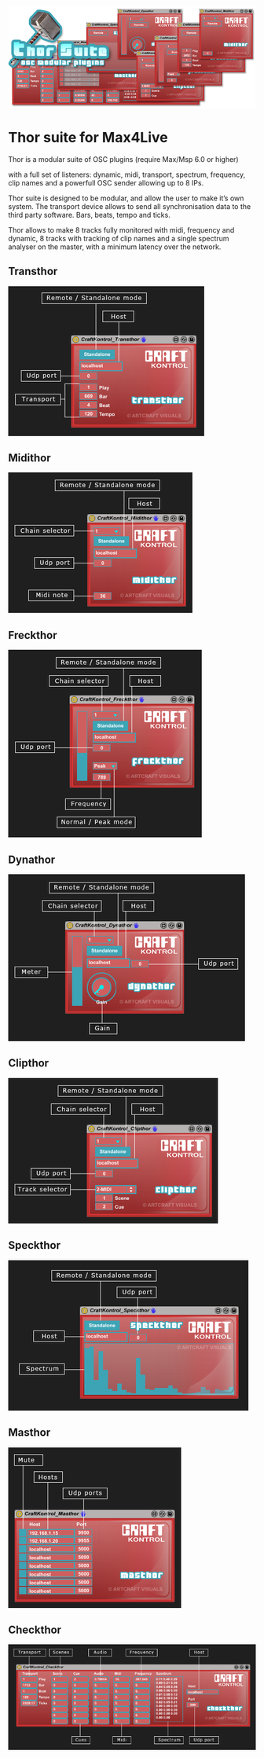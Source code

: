 ![Thor suite image](https://github.com/CraftKontrol/Thor-Suite-for-Max4Live/blob/main/Images/ThorSuite.png?raw=true)
# Thor suite for Max4Live
Thor is a modular suite of OSC plugins
(require Max/Msp 6.0 or higher)

with a full set of listeners: dynamic, midi, transport,
spectrum, frequency, clip names
and a powerfull OSC sender allowing up to 8 IPs.

Thor suite is designed to be modular, and allow the user to make it’s own system. The transport device allows to send all synchronisation data to the third party software. Bars, beats, tempo and ticks.

Thor allows to make 8 tracks fully monitored with midi, frequency and dynamic, 8 tracks with tracking of clip names and a single spectrum analyser on the master, with a minimum latency over the network.


    

## Transthor
![Transthor image](https://github.com/CraftKontrol/Thor-Suite-for-Max4Live/blob/main/Images/Transthor_Usage.png?raw=true)

## Midithor
![Transthor image](https://github.com/CraftKontrol/Thor-Suite-for-Max4Live/blob/main/Images/Midithor_Usage.png?raw=true)

## Freckthor
![Transthor image](https://github.com/CraftKontrol/Thor-Suite-for-Max4Live/blob/main/Images/Freckthor_Usage.png?raw=true)

## Dynathor
![Transthor image](https://github.com/CraftKontrol/Thor-Suite-for-Max4Live/blob/main/Images/Dynathor_Usage.png?raw=true)

## Clipthor
![Transthor image](https://github.com/CraftKontrol/Thor-Suite-for-Max4Live/blob/main/Images/Clipthor_Usage.png?raw=true)

## Speckthor
![Transthor image](https://github.com/CraftKontrol/Thor-Suite-for-Max4Live/blob/main/Images/Speckthor_Usage.png?raw=true)

## Masthor
![Transthor image](https://github.com/CraftKontrol/Thor-Suite-for-Max4Live/blob/main/Images/Masthor_Usage.png?raw=true)

## Checkthor
![Transthor image](https://github.com/CraftKontrol/Thor-Suite-for-Max4Live/blob/main/Images/Checkthor_Usage.png?raw=true)